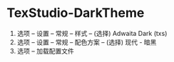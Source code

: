 # TexStudio-DarkTheme

1. 选项 – 设置 – 常规 – 样式 – (选择) Adwaita Dark (txs)
2. 选项 – 设置 – 常规 – 配色方案 – (选择) 现代 - 暗黑
3. 选项 – 加载配置文件
